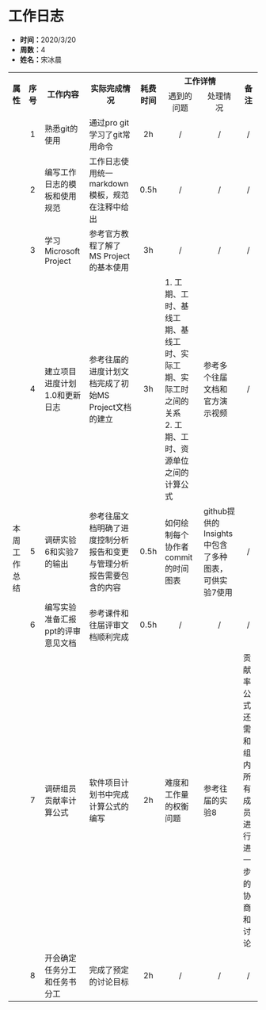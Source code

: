 <h1>工作日志</h1>
<ul>
    <li><strong>时间：</strong>2020/3/20</li>
    <li><strong>周数：</strong>4</li>
    <li><strong>姓名：</strong>宋冰晨</li>
</ul>
<table style="text-align:center">
  <tr>
    <th rowspan="2">属性</th>
    <th rowspan="2">序号</th>
    <th rowspan="2">工作内容</th>
    <th rowspan="2">实际完成情况</th>
    <th rowspan="2">耗费时间</th>
    <th colspan="2">工作详情</th>
    <th rowspan="2">备注</th>
  </tr>
  <tr>
    <td>遇到的问题</td>
    <td>处理情况</td>
  </tr>
  <tr>
    <td rowspan="8">本周工作总结</td>
    <td>1</td>
    <td style="text-align:left">熟悉git的使用</td>
    <td style="text-align:left">通过pro git学习了git常用命令</td>
    <td>2h</td>
    <td>/</td>
    <td>/</td>
    <td>/</td>
  </tr>
  <tr>
    <td>2</td>
    <td style="text-align:left">编写工作日志的模板和使用规范</td>
    <td style="text-align:left">工作日志使用统一markdown模板，规范在注释中给出</td>
    <td>0.5h</td>
    <td>/</td>
    <td>/</td>
    <td>/</td>
  </tr>
  <tr>
    <td>3</td>
    <td style="text-align:left">学习Microsoft Project</td>
    <td style="text-align:left">参考官方教程了解了MS Project的基本使用</td>
    <td>3h</td>
    <td>/</td>
    <td>/</td>
    <td>/</td>
  </tr>
  <tr>
    <td>4</td>
    <td style="text-align:left">建立项目进度计划1.0和更新日志</td>
    <td style="text-align:left">参考往届的进度计划文档完成了初始MS Project文档的建立</td>
    <td>3h</td>
    <td style="text-align:left">
    1. 工期、工时、基线工期、基线工时、实际工期、实际工时之间的关系<br>
    2. 工期、工时、资源单位之间的计算公式
    </td>
    <td style="text-align:left">参考多个往届文档和官方演示视频</td>
    <td>/</td>
  </tr>
  <tr>
    <td>5</td>
    <td style="text-align:left">调研实验6和实验7的输出</td>
    <td style="text-align:left">参考往届文档明确了进度控制分析报告和变更与管理分析报告需要包含的内容</td>
    <td>0.5h</td>
    <td style="text-align:left">如何绘制每个协作者commit的时间图表</td>
    <td style="text-align:left">github提供的Insights中包含了多种图表，可供实验7使用</td>
    <td>/</td>
  </tr>
  <tr>
    <td>6</td>
    <td style="text-align:left">编写实验准备汇报ppt的评审意见文档</td>
    <td style="text-align:left">参考课件和往届评审文档顺利完成</td>
    <td>0.5h</td>
    <td>/</td>
    <td>/</td>
    <td>/</td>
  </tr>
  <tr>
    <td>7</td>
    <td style="text-align:left">调研组员贡献率计算公式</td>
    <td style="text-align:left">软件项目计划书中完成计算公式的编写</td>
    <td>2h</td>
    <td style="text-align:left">难度和工作量的权衡问题</td>
    <td style="text-align:left">参考往届的实验8</td>
    <td style="text-align:left">贡献率公式还需和组内所有成员进行进一步的协商和讨论</td>
  </tr>
  <tr>
    <td>8</td>
    <td style="text-align:left">开会确定任务分工和任务书分工</td>
    <td style="text-align:left">完成了预定的讨论目标</td>
    <td>2h</td>
    <td>/</td>
    <td>/</td>
    <td>/</td>
  </tr>
</table>
